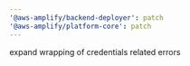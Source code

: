 ```yaml
---
'@aws-amplify/backend-deployer': patch
'@aws-amplify/platform-core': patch
---
```


expand wrapping of credentials related errors
